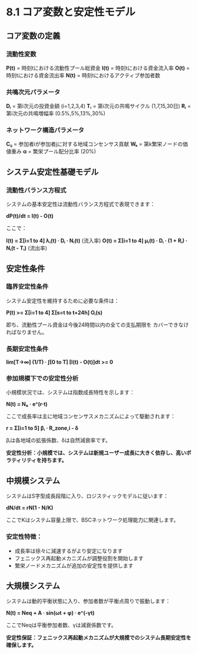 # 8.1 コア変数と安定性モデル

## コア変数の定義

### 流動性変数
**P(t)** = 時刻tにおける流動性プール総資金
**I(t)** = 時刻tにおける資金流入率
**O(t)** = 時刻tにおける資金流出率
**N(t)** = 時刻tにおけるアクティブ参加者数

### 共鳴次元パラメータ
**Dᵢ** = 第i次元の投資金額 (i=1,2,3,4)
**Tᵢ** = 第i次元の共鳴サイクル (1,7,15,30日)
**Rᵢ** = 第i次元の共鳴増幅率 (0.5%,5%,13%,30%)

### ネットワーク構造パラメータ
**Cᵢⱼ** = 参加者iが参加者jに対する地域コンセンサス貢献
**Wₖ** = 第k繁栄ノードの価値重み
**α** = 繁栄プール配分比率 (20%)

## システム安定性基礎モデル

### 流動性バランス方程式

システムの基本安定性は流動性バランス方程式で表現できます：

**dP(t)/dt = I(t) - O(t)**

ここで：

**I(t) = Σ[i=1 to 4] λᵢ(t) · Dᵢ · Nᵢ(t)** (流入率)
**O(t) = Σ[i=1 to 4] μᵢ(t) · Dᵢ · (1 + Rᵢ) · Nᵢ(t - Tᵢ)** (流出率)

## 安定性条件

### 臨界安定性条件
システム安定性を維持するために必要な条件は：

**P(t) >= Σ[i=1 to 4] Σ[s=t to t+24h] Oᵢ(s)**

即ち、流動性プール資金は今後24時間以内の全ての支払期限を カバーできなければなりません。

### 長期安定性条件

**lim[T->∞] (1/T) · ∫[0 to T] [I(t) - O(t)]dt >= 0**

### 参加規模下での安定性分析

小規模状況では、システムは指数成長特性を示します：

**N(t) = N₀ · e^(r·t)**

ここで成長率は主に地域コンセンサスメカニズムによって駆動されます：

**r = Σ[i=1 to 5] βᵢ · R_zone,i - δ**

βᵢは各地域の拡張係数、δは自然減衰率です。

**安定性分析：小規模では、システムは新規ユーザー成長に大きく依存し、高いボラティリティを持ちます。**

## 中規模システム

システムはS字型成長段階に入り、ロジスティックモデルに従います：

**dN/dt = rN(1 - N/K)**

ここでKはシステム容量上限で、BSCネットワーク処理能力に関連します。

### 安定性特徴：
- 成長率は徐々に減速するがより安定になります
- フェニックス再起動メカニズムが調整役割を開始します
- 繁栄ノードメカニズムが追加の安定性を提供します

## 大規模システム

システムは動的平衡状態に入り、参加者数が平衡点周りで振動します：

**N(t) = Neq + A · sin(ωt + φ) · e^(-γt)**

ここでNeqは平衡参加者数、γは減衰係数です。

**安定性保証：フェニックス再起動メカニズムが大規模でのシステム長期安定性を確保します。**